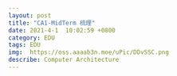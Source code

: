 ```yaml
---
layout: post
title: "CA1-MidTerm 梳理"
date: 2021-4-1  10:02:59 +0800
category: EDU
tags: EDU
img:  https://oss.aaaab3n.moe/uPic/DDvSSC.png
describe: Computer Architecture
---
```




